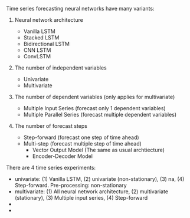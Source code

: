 Time series forecasting neural networks have many variants:
1. Neural network architecture
    - Vanilla LSTM
    - Stacked LSTM
    - Bidirectional LSTM
    - CNN LSTM
    - ConvLSTM

2. The number of independent variables
    - Univariate
    - Multivariate

3. The number of dependent variables (only applies for multivariate)
    - Multiple Input Series (forecast only 1 dependent variables)
    - Multiple Parallel Series (forecast multiple dependent variables)

4. The number of forecast steps
    - Step-forward (forecast one step of time ahead)
    - Multi-step (forecast multiple step of time ahead)
        - Vector Output Model (The same as usual archtiecture)
        - Encoder-Decoder Model


There are 4 time series experiments:
- univariate: (1) Vanilla LSTM, (2) univariate (non-stationary), (3) na, (4) Step-forward. Pre-processing: non-stationary
- multivariate: (1) All neural network architecture, (2) multivariate (stationary), (3) Multiple input series, (4) Step-forward
-
- 